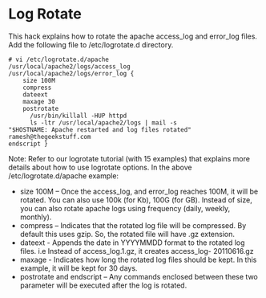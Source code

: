 # Log Rotate

This hack explains how to rotate the apache access_log and error_log files.
Add the following file to /etc/logrotate.d directory.

```
# vi /etc/logrotate.d/apache
/usr/local/apache2/logs/access_log
/usr/local/apache2/logs/error_log {
    size 100M
    compress
    dateext
    maxage 30
    postrotate
      /usr/bin/killall -HUP httpd
      ls -ltr /usr/local/apache2/logs | mail -s
"$HOSTNAME: Apache restarted and log files rotated"
ramesh@thegeekstuff.com
endscript }
```

Note: Refer to our logrotate tutorial (with 15 examples) that explains more details about how to use logrotate options.
In the above /etc/logrotate.d/apache example:
* size 100M – Once the access_log, and error_log reaches 100M, it will be rotated. You can also use 100k (for Kb), 100G (for GB). Instead of size, you can also rotate apache logs using frequency (daily, weekly, monthly).
* compress – Indicates that the rotated log file will be compressed. By default this uses gzip. So, the rotated file will have .gz extension.
* dateext - Appends the date in YYYYMMDD format to the rotated log files. i.e Instead of access_log.1.gz, it creates access_log- 20110616.gz
* maxage - Indicates how long the rotated log files should be kept. In this example, it will be kept for 30 days.
* postrotate and endscript – Any commands enclosed between these two parameter will be executed after the log is rotated.
